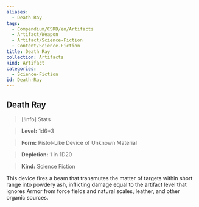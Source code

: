 ```yaml
---
aliases:
  - Death Ray
tags:
  - Compendium/CSRD/en/Artifacts
  - Artifact/Weapon
  - Artifact/Science-Fiction
  - Content/Science-Fiction
title: Death Ray
collection: Artifacts
kind: Artifact
categories:
  - Science-Fiction
id: Death-Ray
---
```

## Death Ray    
>[!info] Stats    
> **Level:** 1d6+3    
> **Form:** Pistol-Like Device of Unknown Material    
> **Depletion:** 1 in 1D20    
> **Kind:** Science Fiction  
    
This device fires a beam that transmutes the matter of targets within short range into powdery ash, inflicting damage equal to the artifact level that ignores Armor from force fields and natural scales, leather, and other organic sources.
